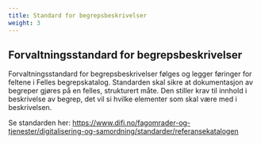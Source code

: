 ```yaml
---
title: Standard for begrepsbeskrivelser
weight: 3
---
```

## Forvaltningsstandard for begrepsbeskrivelser
Forvaltningsstandard for begrepsbeskrivelser følges og legger føringer for feltene i Felles begrepskatalog. Standarden skal sikre at dokumentasjon av begreper gjøres på en felles, strukturert måte. Den stiller krav til innhold i beskrivelse av begrep, det vil si hvilke elementer som skal være med i beskrivelsen.

Se standarden her: https://www.difi.no/fagomrader-og-tjenester/digitalisering-og-samordning/standarder/referansekatalogen 
